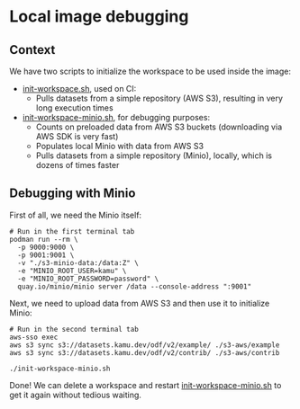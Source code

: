 # Local image debugging

## Context

We have two scripts to initialize the workspace to be used inside the image:
- [init-workspace.sh](init-workspace.sh), used on CI:
  - Pulls datasets from a simple repository (AWS S3), resulting in very long execution times
- [init-workspace-minio.sh](init-workspace-minio.sh), for debugging purposes:
  - Counts on preloaded data from AWS S3 buckets (downloading via AWS SDK is very fast)
  - Populates local Minio with data from AWS S3
  - Pulls datasets from a simple repository (Minio), locally, which is dozens of times faster

## Debugging with Minio

First of all, we need the Minio itself:

```shell
# Run in the first terminal tab 
podman run --rm \
  -p 9000:9000 \
  -p 9001:9001 \
  -v "./s3-minio-data:/data:Z" \
  -e "MINIO_ROOT_USER=kamu" \
  -e "MINIO_ROOT_PASSWORD=password" \
  quay.io/minio/minio server /data --console-address ":9001"
```

Next, we need to upload data from AWS S3 and then use it to initialize Minio:
```shell
# Run in the second terminal tab 
aws-sso exec
aws s3 sync s3://datasets.kamu.dev/odf/v2/example/ ./s3-aws/example
aws s3 sync s3://datasets.kamu.dev/odf/v2/contrib/ ./s3-aws/contrib
 
./init-workspace-minio.sh
```

Done! We can delete a workspace and restart [init-workspace-minio.sh](init-workspace-minio.sh) to get it again without tedious waiting.
